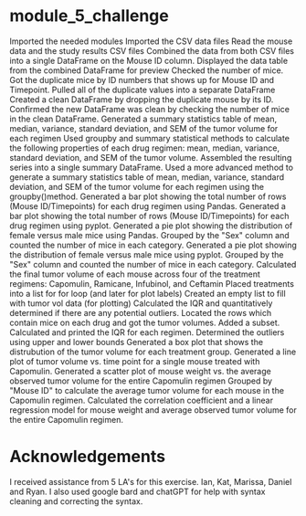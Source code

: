 # module_5_challenge

Imported the needed modules
Imported the CSV data files
Read the mouse data and the study results CSV files
Combined the data from both CSV files into a single DataFrame on the Mouse ID column.
Displayed the data table from the combined DataFrame for preview
Checked the number of mice.
Got the duplicate mice by ID numbers that shows up for Mouse ID and Timepoint. 
Pulled all of the duplicate values into a separate DataFrame
Created a clean DataFrame by dropping the duplicate mouse by its ID.
Confirmed the new DataFrame was clean by checking the number of mice in the clean DataFrame.
Generated a summary statistics table of mean, median, variance, standard deviation, and SEM of the tumor volume for each regimen
Used groupby and summary statistical methods to calculate the following properties of each drug regimen: mean, median, variance, standard deviation, and SEM of the tumor volume.
Assembled the resulting series into a single summary DataFrame.
Used a more advanced method to generate a summary statistics table of mean, median, variance, standard deviation, and SEM of the tumor volume for each regimen using the groupby()method.
Generated a bar plot showing the total number of rows (Mouse ID/Timepoints) for each drug regimen using Pandas.
Generated a bar plot showing the total number of rows (Mouse ID/Timepoints) for each drug regimen using pyplot.
Generated a pie plot showing the distribution of female versus male mice using Pandas. Grouped by the "Sex" column and counted the number of mice in each category.
Generated a pie plot showing the distribution of female versus male mice using pyplot. Grouped by the "Sex" column and counted the number of mice in each category.
Calculated the final tumor volume of each mouse across four of the treatment regimens: Capomulin, Ramicane, Infubinol, and Ceftamin
Placed treatments into a list for for loop (and later for plot labels)
Created an empty list to fill with tumor vol data (for plotting)
Calculated the IQR and quantitatively determined if there are any potential outliers.
Located the rows which contain mice on each drug and got the tumor volumes.
Added a subset.
Calculated and printed the IQR for each regimen.
Determined the outliers using upper and lower bounds
Generated a box plot that shows the distrubution of the tumor volume for each treatment group.
Generated a line plot of tumor volume vs. time point for a single mouse treated with Capomulin.
Generated a scatter plot of mouse weight vs. the average observed tumor volume for the entire Capomulin regimen
Grouped by "Mouse ID" to calculate the average tumor volume for each mouse in the Capomulin regimen.
Calculated the correlation coefficient and a linear regression model for mouse weight and average observed tumor volume for the entire Capomulin regimen.

# Acknowledgements
I received assistance from 5 LA's for this exercise. Ian, Kat, Marissa, Daniel and Ryan.
I also used google bard and chatGPT for help with syntax cleaning and correcting the syntax.
